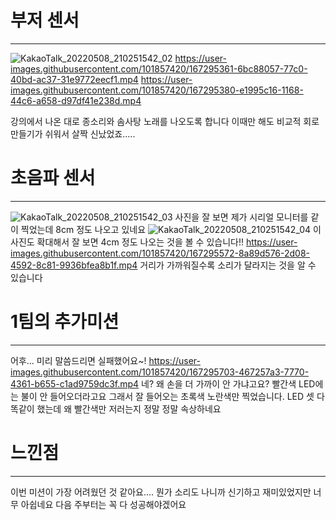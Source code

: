 부저 센서
======
******
![KakaoTalk_20220508_210251542_02](https://user-images.githubusercontent.com/101857420/167295349-366d51fd-d393-423d-aae2-0d3d8f7a05b2.jpg)
https://user-images.githubusercontent.com/101857420/167295361-6bc88057-77c0-40bd-ac37-31e9772eecf1.mp4
https://user-images.githubusercontent.com/101857420/167295380-e1995c16-1168-44c6-a658-d97df41e238d.mp4

강의에서 나온 대로 종소리와 솜사탕 노래를 나오도록 합니다
이때만 해도 비교적 회로 만들기가 쉬워서 살짝 신났었죠.....

초음파 센서
======
*******
![KakaoTalk_20220508_210251542_03](https://user-images.githubusercontent.com/101857420/167295490-6920bbde-b930-4196-9fde-a3d9e7708b91.jpg)
사진을 잘 보면 제가 시리얼 모니터를 같이 찍었는데 8cm 정도 나오고 있네요
![KakaoTalk_20220508_210251542_04](https://user-images.githubusercontent.com/101857420/167295525-5d31b0b6-b617-455b-9760-5119d89ca5be.jpg)
이 사진도 확대해서 잘 보면 4cm 정도 나오는 것을 볼 수 있습니다!!
https://user-images.githubusercontent.com/101857420/167295572-8a89d576-2d08-4592-8c81-9936bfea8b1f.mp4
거리가 가까워질수록 소리가 달라지는 것을 알 수 있습니다

1팀의 추가미션
======
******
어후... 미리 말씀드리면 실패했어요~! 
https://user-images.githubusercontent.com/101857420/167295703-467257a3-7770-4361-b655-c1ad9759dc3f.mp4
네? 왜 손을 더 가까이 안 가냐고요? 빨간색 LED에는 불이 안 들어오더라고요 그래서 잘 들어오는 초록색 노란색만 찍었습니다.
LED 셋 다 똑같이 했는데 왜 빨간색만 저러는지 정말 정말 속상하네요


느낀점
====
****
이번 미션이 가장 어려웠던 것 같아요.... 뭔가 소리도 나니까 신기하고 재미있었지만 너무 아쉽네요
다음 주부터는 꼭 다 성공해야겠어요 
